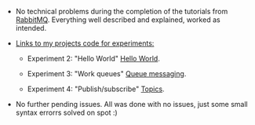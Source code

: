 - No technical problems during the completion of the tutorials from [RabbitMQ](https://www.rabbitmq.com/getstarted.html). Everything well described and explained, worked as intended.


- <u>Links to my projects code for experiments:</u>
  	
    - Experiment 2: "Hello World" [Hello World](https://github.com/wpa001/dat250/tree/master/expass7/HelloWorld).
    
    - Experiment 3: "Work queues" [Queue messaging](https://github.com/wpa001/dat250/tree/master/expass7/Queue%20messaging).
  	
    - Experiment 4: "Publish/subscribe" [Topics](https://github.com/wpa001/dat250/tree/master/expass7/Topics).



- No further pending issues. All was done with no issues, just some small syntax errorrs solved on spot :)
